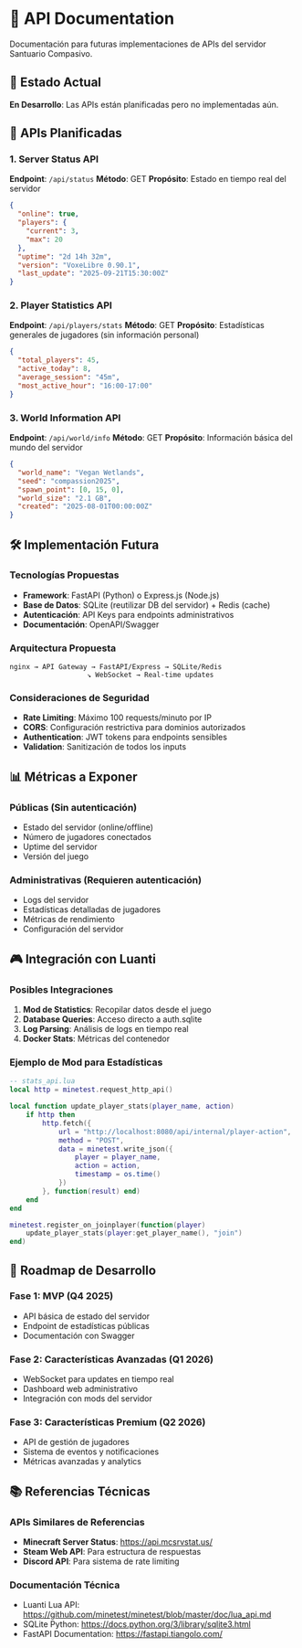 # 🔌 API Documentation

Documentación para futuras implementaciones de APIs del servidor Santuario Compasivo.

## 🚧 Estado Actual

**En Desarrollo**: Las APIs están planificadas pero no implementadas aún.

## 🎯 APIs Planificadas

### 1. Server Status API
**Endpoint**: `/api/status`
**Método**: GET
**Propósito**: Estado en tiempo real del servidor

```json
{
  "online": true,
  "players": {
    "current": 3,
    "max": 20
  },
  "uptime": "2d 14h 32m",
  "version": "VoxeLibre 0.90.1",
  "last_update": "2025-09-21T15:30:00Z"
}
```

### 2. Player Statistics API
**Endpoint**: `/api/players/stats`
**Método**: GET
**Propósito**: Estadísticas generales de jugadores (sin información personal)

```json
{
  "total_players": 45,
  "active_today": 8,
  "average_session": "45m",
  "most_active_hour": "16:00-17:00"
}
```

### 3. World Information API
**Endpoint**: `/api/world/info`
**Método**: GET
**Propósito**: Información básica del mundo del servidor

```json
{
  "world_name": "Vegan Wetlands",
  "seed": "compassion2025",
  "spawn_point": [0, 15, 0],
  "world_size": "2.1 GB",
  "created": "2025-08-01T00:00:00Z"
}
```

## 🛠️ Implementación Futura

### Tecnologías Propuestas
- **Framework**: FastAPI (Python) o Express.js (Node.js)
- **Base de Datos**: SQLite (reutilizar DB del servidor) + Redis (cache)
- **Autenticación**: API Keys para endpoints administrativos
- **Documentación**: OpenAPI/Swagger

### Arquitectura Propuesta
```
nginx → API Gateway → FastAPI/Express → SQLite/Redis
                   ↘ WebSocket → Real-time updates
```

### Consideraciones de Seguridad
- **Rate Limiting**: Máximo 100 requests/minuto por IP
- **CORS**: Configuración restrictiva para dominios autorizados
- **Authentication**: JWT tokens para endpoints sensibles
- **Validation**: Sanitización de todos los inputs

## 📊 Métricas a Exponer

### Públicas (Sin autenticación)
- Estado del servidor (online/offline)
- Número de jugadores conectados
- Uptime del servidor
- Versión del juego

### Administrativas (Requieren autenticación)
- Logs del servidor
- Estadísticas detalladas de jugadores
- Métricas de rendimiento
- Configuración del servidor

## 🎮 Integración con Luanti

### Posibles Integraciones
1. **Mod de Statistics**: Recopilar datos desde el juego
2. **Database Queries**: Acceso directo a auth.sqlite
3. **Log Parsing**: Análisis de logs en tiempo real
4. **Docker Stats**: Métricas del contenedor

### Ejemplo de Mod para Estadísticas
```lua
-- stats_api.lua
local http = minetest.request_http_api()

local function update_player_stats(player_name, action)
    if http then
        http.fetch({
            url = "http://localhost:8080/api/internal/player-action",
            method = "POST",
            data = minetest.write_json({
                player = player_name,
                action = action,
                timestamp = os.time()
            })
        }, function(result) end)
    end
end

minetest.register_on_joinplayer(function(player)
    update_player_stats(player:get_player_name(), "join")
end)
```

## 🔄 Roadmap de Desarrollo

### Fase 1: MVP (Q4 2025)
- API básica de estado del servidor
- Endpoint de estadísticas públicas
- Documentación con Swagger

### Fase 2: Características Avanzadas (Q1 2026)
- WebSocket para updates en tiempo real
- Dashboard web administrativo
- Integración con mods del servidor

### Fase 3: Características Premium (Q2 2026)
- API de gestión de jugadores
- Sistema de eventos y notificaciones
- Métricas avanzadas y analytics

## 📚 Referencias Técnicas

### APIs Similares de Referencias
- **Minecraft Server Status**: https://api.mcsrvstat.us/
- **Steam Web API**: Para estructura de respuestas
- **Discord API**: Para sistema de rate limiting

### Documentación Técnica
- Luanti Lua API: https://github.com/minetest/minetest/blob/master/doc/lua_api.md
- SQLite Python: https://docs.python.org/3/library/sqlite3.html
- FastAPI Documentation: https://fastapi.tiangolo.com/